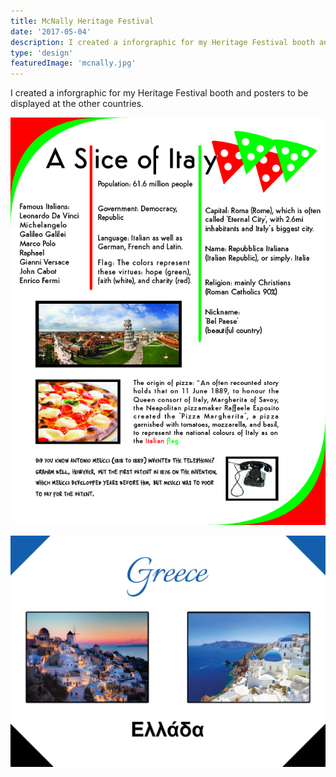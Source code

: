 ```yaml
---
title: McNally Heritage Festival
date: '2017-05-04'
description: I created a inforgraphic for my Heritage Festival booth and posters to be displayed at the other countries.
type: 'design'
featuredImage: 'mcnally.jpg'
---
```


I created a inforgraphic for my Heritage Festival booth and posters to be displayed at the other countries.

![Italy inforgraphic](./infographic-01.jpg 'Italy inforgraphic')

![Greece poster](./greece.png 'Greece poster')
